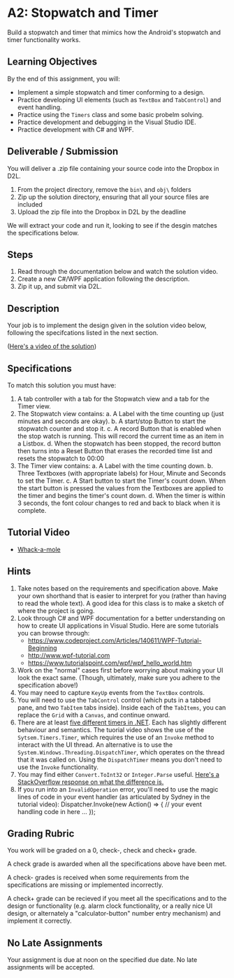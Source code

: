 # A2: Stopwatch and Timer

Build a stopwatch and timer that mimics how the Android's stopwatch and timer functionality works.

## Learning Objectives

By the end of this assignment, you will:

* Implement a simple stopwatch and timer conforming to a design.
* Practice developing UI elements (such as `TextBox` and `TabControl`) and event handling. 
* Practice using the `Timers` class and some basic probelm solving. 
* Practice development and debugging in the Visual Studio IDE.
* Practice development with C# and WPF.

## Deliverable / Submission

You will deliver a .zip file containing your source code into the Dropbox in D2L.

1. From the project directory, remove the `bin\` and `obj\` folders
2. Zip up the solution directory, ensuring that all your source files are included
3. Upload the zip file into the Dropbox in D2L by the deadline

We will extract your code and run it, looking to see if the desgin matches the specifications below.

## Steps

1. Read through the documentation below and watch the solution video.
2. Create a new C#/WPF application following the description. 
3. Zip it up, and submit via D2L.

## Description

Your job is to implement the design given in the solution video below, following the specifcations listed in the next section. 

([Here's a video of the solution](https://youtu.be/yk8tQS2PZa0))

## Specifications

To match this solution you must have:

1. A tab controller with a tab for the Stopwatch view and a tab for the Timer view. 
2. The Stopwatch view contains: 
	a. A Label with the time counting up (just minutes and seconds are okay). 
	b. A start/stop Button to start the stopwatch counter and stop it. 
	c. A record Button that is enabled when the stop watch is running. This will record the current time as an item in a Listbox.
	d. When the stopwatch has been stopped, the record button then turns into a Reset Button that erases the recorded time list and resets the stopwatch to 00:00
3. The Timer view contains: 
	a. A Label with the time counting down. 
	b. Three Textboxes (with appropriate labels) for Hour, Minute and Seconds to set the Timer. 
	c. A Start button to start the Timer's count down. When the start button is pressed the values from the Textboxes are applied to the timer and begins the timer's count down. 
	d. When the timer is within 3 seconds, the font colour changes to red and back to black when it is complete. 

## Tutorial Video

* [Whack-a-mole](wpf-tutorials/timers.md)

## Hints

1. Take notes based on the requirements and specification above. Make your own shorthand that is easier to interpret for you (rather than having to read the whole text). A good idea for this class is to make a sketch of where the project is going. 
2. Look through C# and WPF documentation for a better understanding on how to create UI applications in Visual Studio. Here are some tutorials you can browse through:
	- https://www.codeproject.com/Articles/140611/WPF-Tutorial-Beginning
	- http://www.wpf-tutorial.com
	- https://www.tutorialspoint.com/wpf/wpf_hello_world.htm
3. Work on the "normal" cases first before worrying about making your UI look the exact same. (Though, ultimately, make sure you adhere to the specification above!)
4. You may need to capture `KeyUp` events from the `TextBox` controls.
5. You will need to use the `TabControl` control (which puts in a tabbed pane, and two `TabItem` tabs inside). Inside each of the `TabItems`, you can replace the `Grid` with a `Canvas`, and continue onward.
6. There are at least [five different timers in .NET](https://stackoverflow.com/questions/10317088/why-there-are-5-versions-of-timer-classes-in-net). Each has slightly different behaviour and semantics. The tuorial video shows the use of the `Sytsem.Timers.Timer`, which requires the use of an `Invoke` method to interact with the UI thread. An alternative is to use the `System.Windows.Threading.DispatchTimer`, which operates on the thread that it was called on. Using the `DispatchTimer` means you don't need to use the `Invoke` functionality.
7. You may find either `Convert.ToInt32` or `Integer.Parse` useful. [Here's a StackOverflow response on what the difference is.](https://stackoverflow.com/questions/199470/whats-the-main-difference-between-int-parse-and-convert-toint32)
8. If you run into an `InvalidOperation` error, you'll need to use the magic lines of code in your event handler (as articulated by Sydney in the tutorial video): 
		Dispatcher.Invoke(new Action() => {
			// your event handling code in here
			...
		});

## Grading Rubric

You work will be graded on a 0, check-, check and check+ grade. 

A check grade is awarded when all the specifications above have been met. 

A check- grades is received when some requirements from the specifications are missing or implemented incorrectly. 

A check+ grade can be recieved if you meet all the specifications and to the design or functionality (e.g. alarm clock functionality, or a really nice UI design, or alternately a "calculator-button" number entry mechanism) and implement it correctly. 

## No Late Assignments

Your assignment is due at noon on the specified due date. No late assignments will be accepted.

